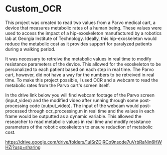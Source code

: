 # Custom_OCR

This project was created to read two values from a Parvo medical cart, a device that measures metabolic rates of a human being. These values were used to access the impact of a hip-exoskeleton manufactured by a robotics lab at Georgia Institute of Technology. Ideally, this hip-exoskeleton would reduce the metabolic cost as it provides support for paralyzed patients during a walking period. 

It was necessary to retreive the metabolic values in real time to modify resistance parameters of the device. This allowed for the exoskeleton to be personalized to each patient based on each step in real time. The Parvo cart, however, did not have a way for the numbers to be retreived in real time. To make this project possible, I used OCR and a webcam to read the metabolic rates from the Parvo cart's screen itself. 

In the drive link below you will find webcam footage of the Parvo screen (input_video) and the modified video after running through some post-processing code (output_video). The input of the webcam would post-processed through ocr_processing.m in real time and the values in each frame would be outputted as a dynamic variable. This allowed the researcher to read metabolic values in real time and modify resistance parameters of the robotic exoskeleton to ensure reduction of metabolic cost. 

https://drive.google.com/drive/folders/1ulSrZDjRCo9nsode7uVrbRaNin6HWHZj?usp=sharing

